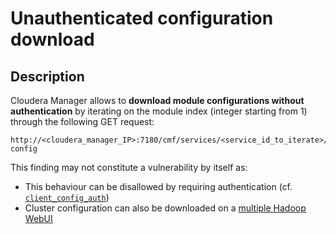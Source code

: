 Unauthenticated configuration download
======================================

Description
-----------
Cloudera Manager allows to **download module configurations without authentication** by iterating on the module index (integer starting from 1) through the following GET request:
```
http://<cloudera_manager_IP>:7180/cmf/services/<service_id_to_iterate>/client-config
```
This finding may not constitute a vulnerability by itself as:
  * This behaviour can be disallowed by requiring authentication (cf. [`client_config_auth`](http://www.cloudera.com/documentation/enterprise/5-6-x/topics/cm_props_cmserver.html))
  * Cluster configuration can also be downloaded on a [multiple Hadoop WebUI](../../Getting%20the%20target%20environment%20configuration#where-to-get-the-parameter-values-)